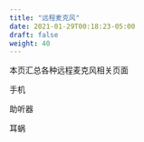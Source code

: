 ```yaml
---
title: "远程麦克风"
date: 2021-01-29T00:18:23-05:00
draft: false
weight: 40
---
```


本页汇总各种远程麦克风相关页面

手机

助听器

耳蜗

